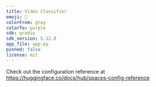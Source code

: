 ```yaml
---
title: Video Classifier
emoji: 🐠
colorFrom: gray
colorTo: purple
sdk: gradio
sdk_version: 5.12.0
app_file: app.py
pinned: false
license: mit
---
```


Check out the configuration reference at https://huggingface.co/docs/hub/spaces-config-reference
